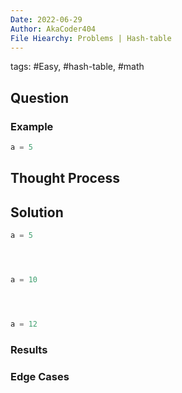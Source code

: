 ```yaml
---
Date: 2022-06-29
Author: AkaCoder404
File Hiearchy: Problems | Hash-table 
---
```

tags: #Easy, #hash-table, #math 

## Question

### Example
```python
a = 5
```

## Thought Process


## Solution
```python
a = 5




a = 10




a = 12

```
### Results

### Edge Cases


